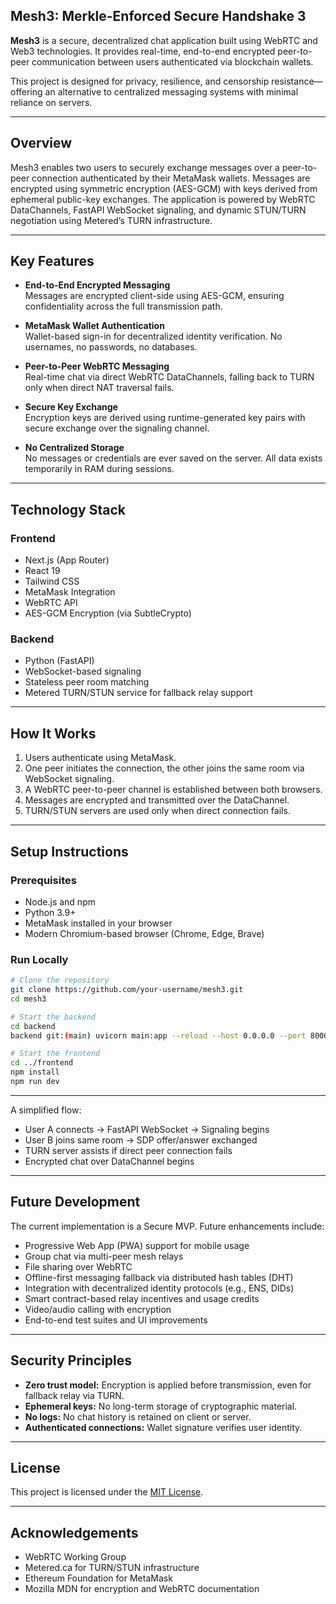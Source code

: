 
## Mesh3: Merkle-Enforced Secure Handshake 3


**Mesh3** is a secure, decentralized chat application built using WebRTC and Web3 technologies. It provides real-time, end-to-end encrypted peer-to-peer communication between users authenticated via blockchain wallets.

This project is designed for privacy, resilience, and censorship resistance—offering an alternative to centralized messaging systems with minimal reliance on servers.

---

## Overview

Mesh3 enables two users to securely exchange messages over a peer-to-peer connection authenticated by their MetaMask wallets. Messages are encrypted using symmetric encryption (AES-GCM) with keys derived from ephemeral public-key exchanges. The application is powered by WebRTC DataChannels, FastAPI WebSocket signaling, and dynamic STUN/TURN negotiation using Metered’s TURN infrastructure.

---

## Key Features

- **End-to-End Encrypted Messaging**  
  Messages are encrypted client-side using AES-GCM, ensuring confidentiality across the full transmission path.

- **MetaMask Wallet Authentication**  
  Wallet-based sign-in for decentralized identity verification. No usernames, no passwords, no databases.

- **Peer-to-Peer WebRTC Messaging**  
  Real-time chat via direct WebRTC DataChannels, falling back to TURN only when direct NAT traversal fails.

- **Secure Key Exchange**  
  Encryption keys are derived using runtime-generated key pairs with secure exchange over the signaling channel.

- **No Centralized Storage**  
  No messages or credentials are ever saved on the server. All data exists temporarily in RAM during sessions.

---

## Technology Stack

### Frontend

- Next.js (App Router)
- React 19
- Tailwind CSS
- MetaMask Integration
- WebRTC API
- AES-GCM Encryption (via SubtleCrypto)

### Backend

- Python (FastAPI)
- WebSocket-based signaling
- Stateless peer room matching
- Metered TURN/STUN service for fallback relay support

---

## How It Works

1. Users authenticate using MetaMask.
2. One peer initiates the connection, the other joins the same room via WebSocket signaling.
3. A WebRTC peer-to-peer channel is established between both browsers.
4. Messages are encrypted and transmitted over the DataChannel.
5. TURN/STUN servers are used only when direct connection fails.

---

## Setup Instructions

### Prerequisites

- Node.js and npm
- Python 3.9+
- MetaMask installed in your browser
- Modern Chromium-based browser (Chrome, Edge, Brave)

### Run Locally

```bash
# Clone the repository
git clone https://github.com/your-username/mesh3.git
cd mesh3

# Start the backend
cd backend
backend git:(main) uvicorn main:app --reload --host 0.0.0.0 --port 8000

# Start the frontend
cd ../frontend
npm install
npm run dev
```

---



A simplified flow:

- User A connects → FastAPI WebSocket → Signaling begins
- User B joins same room → SDP offer/answer exchanged
- TURN server assists if direct peer connection fails
- Encrypted chat over DataChannel begins

---

## Future Development

The current implementation is a Secure MVP. Future enhancements include:

- Progressive Web App (PWA) support for mobile usage
- Group chat via multi-peer mesh relays
- File sharing over WebRTC
- Offline-first messaging fallback via distributed hash tables (DHT)
- Integration with decentralized identity protocols (e.g., ENS, DIDs)
- Smart contract-based relay incentives and usage credits
- Video/audio calling with encryption
- End-to-end test suites and UI improvements

---

## Security Principles

- **Zero trust model:** Encryption is applied before transmission, even for fallback relay via TURN.
- **Ephemeral keys:** No long-term storage of cryptographic material.
- **No logs:** No chat history is retained on client or server.
- **Authenticated connections:** Wallet signature verifies user identity.

---

## License

This project is licensed under the [MIT License](LICENSE).

---

## Acknowledgements

- WebRTC Working Group
- Metered.ca for TURN/STUN infrastructure
- Ethereum Foundation for MetaMask
- Mozilla MDN for encryption and WebRTC documentation
